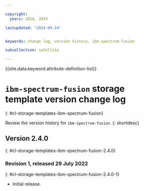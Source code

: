 ```yaml
---

copyright:
  years: 2024, 2024

lastupdated: "2024-09-24"


keywords: change log, version history, ibm-spectrum-fusion

subcollection: satellite

---
```


{{site.data.keyword.attribute-definition-list}}

# `ibm-spectrum-fusion` storage template version change log
{: #cl-storage-templates-ibm-spectrum-fusion}

Review the version history for `ibm-spectrum-fusion`.
{: shortdesc}


## Version 2.4.0
{: #cl-storage-templates-ibm-spectrum-fusion-2.4.0}


### Revision 1, released 29 July 2022
{: #cl-storage-templates-ibm-spectrum-fusion-2.4.0-1}

- Initial release.
